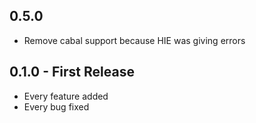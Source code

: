 ## 0.5.0
* Remove cabal support because HIE was giving errors

## 0.1.0 - First Release
* Every feature added
* Every bug fixed
